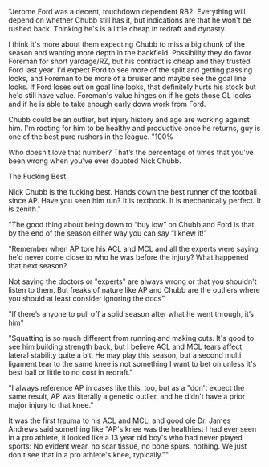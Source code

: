 "Jerome Ford was a decent, touchdown dependent RB2. Everything will depend on whether Chubb still has it, but indications are that he won't be rushed back. Thinking he's is a little cheap in redraft and dynasty.


I think it's more about them expecting Chubb to miss a big chunk of the season and wanting more depth in the backfield. Possibility they do favor Foreman for short yardage/RZ, but his contract is cheap and they trusted Ford last year. I'd expect Ford to see more of the split and getting passing looks, and Foreman to be more of a bruiser and maybe see the goal line looks. If Ford loses out on goal line looks, that definitely hurts his stock but he'd still have value. Foreman's value hinges on if he gets those GL looks and if he is able to take enough early down work from Ford. 

 Chubb could be an outlier, but injury history and age are working against him. I'm rooting for him to be healthy and productive once he returns, guy is one of the best pure rushers in the league. 
"100%

Who doesn’t love that number? That’s the percentage of times that you’ve been wrong when you’ve ever doubted Nick Chubb.

The Fucking Best

Nick Chubb is the fucking best. Hands down the best runner of the football since AP. Have you seen him run? It is textbook. It is mechanically perfect. It is zenith."

"The good thing about being down to “buy low” on Chubb and Ford is that by the end of the season either way you can say “I knew it!”

"Remember when AP tore his ACL and MCL and all the experts were saying he'd never come close to who he was before the injury? What happened that next season?

Not saying the doctors or "experts" are always wrong or that you shouldn't listen to them. But freaks of nature like AP and Chubb are the outliers where you should at least consider ignoring the docs"

"If there’s anyone to pull off a solid season after what he went through, it’s him"

"Squatting is so much different from running and making cuts. It's good to see him building strength back, but I believe ACL and MCL tears affect lateral stability quite a bit. He may play this season, but a second multi ligament tear to the same knee is not something I want to bet on unless it's best ball or little to no cost in redraft."

"I always reference AP in cases like this, too, but as a "don't expect the same result, AP was literally a genetic outlier, and he didn't have a prior major injury to that knee."

It was the first trauma to his ACL and MCL, and good ole Dr. James Andrews said something like "AP's knee was the healthiest I had ever seen in a pro athlete, it looked like a 13 year old boy's who had never played sports: No evident wear, no scar tissue, no bone spurs, nothing. We just don't see that in a pro athlete's knee, typically.""